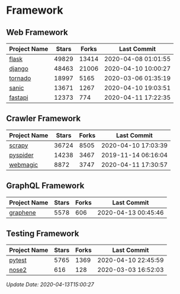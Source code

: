 # Framework

## Web Framework

| Project Name | Stars | Forks | Last Commit |
| ------------ | ----- | ----- | ----------- |
| [flask](https://github.com/pallets/flask) | 49829 | 13414 | 2020-04-08 01:01:55 |
| [django](https://github.com/django/django) | 48463 | 21006 | 2020-04-10 10:00:27 |
| [tornado](https://github.com/tornadoweb/tornado) | 18997 | 5165 | 2020-03-06 01:35:19 |
| [sanic](https://github.com/huge-success/sanic) | 13671 | 1267 | 2020-04-10 19:03:51 |
| [fastapi](https://github.com/tiangolo/fastapi) | 12373 | 774 | 2020-04-11 17:22:35 |

## Crawler Framework

| Project Name | Stars | Forks | Last Commit |
| ------------ | ----- | ----- | ----------- |
| [scrapy](https://github.com/scrapy/scrapy) | 36724 | 8505 | 2020-04-10 17:03:39 |
| [pyspider](https://github.com/binux/pyspider) | 14238 | 3467 | 2019-11-14 06:16:04 |
| [webmagic](https://github.com/code4craft/webmagic) | 8872 | 3747 | 2020-04-11 17:30:57 |

## GraphQL Framework

| Project Name | Stars | Forks | Last Commit |
| ------------ | ----- | ----- | ----------- |
| [graphene](https://github.com/graphql-python/graphene) | 5578 | 606 | 2020-04-13 00:45:46 |

## Testing Framework

| Project Name | Stars | Forks | Last Commit |
| ------------ | ----- | ----- | ----------- |
| [pytest](https://github.com/pytest-dev/pytest) | 5765 | 1369 | 2020-04-10 22:45:59 |
| [nose2](https://github.com/nose-devs/nose2) | 616 | 128 | 2020-03-03 16:52:03 |

*Update Date: 2020-04-13T15:00:27*